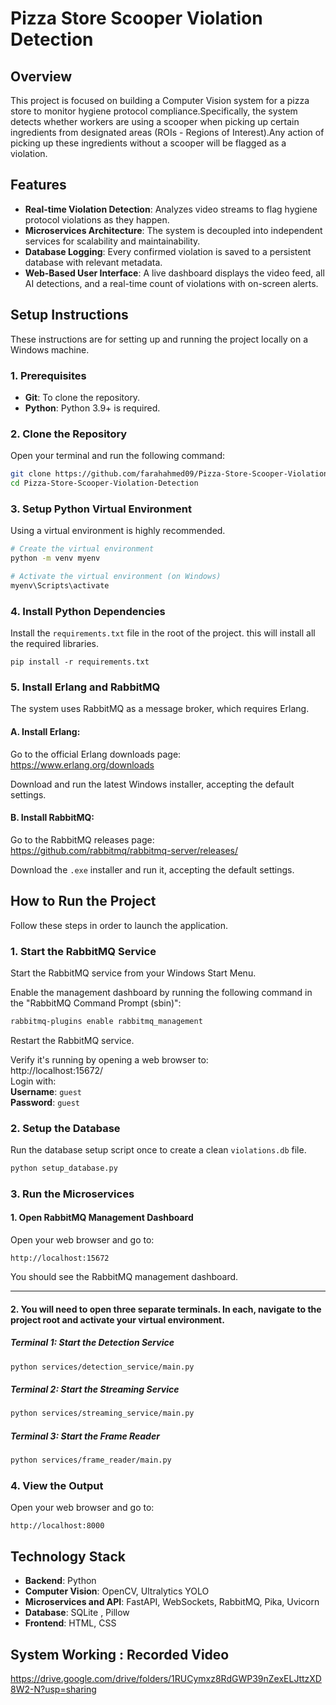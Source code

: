 # Pizza Store Scooper Violation Detection

## Overview

This project is focused on building a Computer Vision system for a pizza store to monitor hygiene protocol compliance.Specifically, the system detects whether workers are using a scooper when picking up certain ingredients from designated areas (ROIs - Regions of Interest).Any action of picking up these ingredients without a scooper will be flagged as a violation.

## Features

- **Real-time Violation Detection**: Analyzes video streams to flag hygiene protocol violations as they happen.
- **Microservices Architecture**: The system is decoupled into independent services for scalability and maintainability.
- **Database Logging**: Every confirmed violation is saved to a persistent database with relevant metadata.
- **Web-Based User Interface**: A live dashboard displays the video feed, all AI detections, and a real-time count of violations with on-screen alerts.


## Setup Instructions

These instructions are for setting up and running the project locally on a Windows machine.

### 1. Prerequisites

- **Git**: To clone the repository.  
- **Python**: Python 3.9+ is required.

### 2. Clone the Repository

Open your terminal and run the following command:

```bash
git clone https://github.com/farahahmed09/Pizza-Store-Scooper-Violation-Detection.git
cd Pizza-Store-Scooper-Violation-Detection
```

### 3. Setup Python Virtual Environment

Using a virtual environment is highly recommended.

```bash
# Create the virtual environment
python -m venv myenv

# Activate the virtual environment (on Windows)
myenv\Scripts\activate
```

### 4. Install Python Dependencies

Install the `requirements.txt` file in the root of the project.
this will install all the required libraries.

```
pip install -r requirements.txt
```


### 5. Install Erlang and RabbitMQ

The system uses RabbitMQ as a message broker, which requires Erlang.

#### A. Install Erlang:

Go to the official Erlang downloads page:  
https://www.erlang.org/downloads

Download and run the latest Windows installer, accepting the default settings.

#### B. Install RabbitMQ:

Go to the RabbitMQ releases page:  
https://github.com/rabbitmq/rabbitmq-server/releases/

Download the `.exe` installer and run it, accepting the default settings.

## How to Run the Project

Follow these steps in order to launch the application.

### 1. Start the RabbitMQ Service

Start the RabbitMQ service from your Windows Start Menu.

Enable the management dashboard by running the following command in the "RabbitMQ Command Prompt (sbin)":

```bash
rabbitmq-plugins enable rabbitmq_management
```

Restart the RabbitMQ service.

Verify it's running by opening a web browser to:  
http://localhost:15672/  
Login with:  
**Username**: `guest`  
**Password**: `guest`

### 2. Setup the Database

Run the database setup script once to create a clean `violations.db` file.

```bash
python setup_database.py
```

### 3. Run the Microservices



#### 1. Open RabbitMQ Management Dashboard

Open your web browser and go to:

```
http://localhost:15672
```
You should see the RabbitMQ management dashboard.

---


#### 2. You will need to open three separate terminals. In each, navigate to the project root and activate your virtual environment.

##### Terminal 1: Start the Detection Service

```bash
python services/detection_service/main.py
```

##### Terminal 2: Start the Streaming Service

```bash
python services/streaming_service/main.py
```

##### Terminal 3: Start the Frame Reader

```bash
python services/frame_reader/main.py
```

### 4. View the Output

Open your web browser and go to:

```
http://localhost:8000
```


## Technology Stack

* **Backend**: Python
* **Computer Vision**: OpenCV, Ultralytics YOLO
* **Microservices and API**: FastAPI, WebSockets, RabbitMQ, Pika, Uvicorn
* **Database**: SQLite , Pillow
* **Frontend**: HTML, CSS

## System Working : Recorded Video
https://drive.google.com/drive/folders/1RUCymxz8RdGWP39nZexELJttzXD8W2-N?usp=sharing
